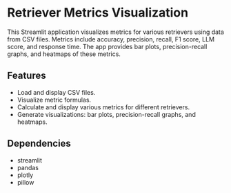# Retriever Metrics Visualization

This Streamlit application visualizes metrics for various retrievers using data from CSV files. Metrics include accuracy, precision, recall, F1 score, LLM score, and response time. The app provides bar plots, precision-recall graphs, and heatmaps of these metrics.

## Features
- Load and display CSV files.
- Visualize metric formulas.
- Calculate and display various metrics for different retrievers.
- Generate visualizations: bar plots, precision-recall graphs, and heatmaps.

## Dependencies
- streamlit
- pandas
- plotly
- pillow
